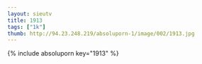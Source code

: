 ```yaml
--- 
layout: sieutv
title: 1913
tags: ["1k"]
thumb: http://94.23.248.219/absoluporn-1/image/002/1913.jpg
---
```

{% include absoluporn key="1913" %} 
